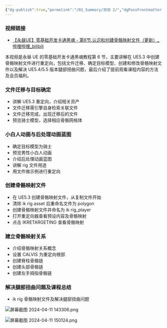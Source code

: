 ```yaml
---
{"dg-publish":true,"permalink":"/01_Summary/测测 2/","dgPassFrontmatter":true}
---
```


### 视频链接
+ [【永昼UE】零基础开发卡通黑魂 - 第6节.认识和创建骨骼映射文件（更新）\_哔哩哔哩\_bilibili](https://www.bilibili.com/video/BV1sw411g7Lo?spm_id_from=333.788.videopod.sections&vd_source=70f80c054181a6c4f20c356c0445f7a1)

本视频是永昼 UE 的零基础开发卡通黑魂教程第 6 节，主要讲解在 UE5.3 中创建骨骼映射文件进行重定向，包括文件迁移、确定目标模型、创建和修改骨骼映射文件以及解决 UE5.4/5.5 版本腿部扭曲问题，最后介绍了提前观看课程内容的方法及会员福利。
### 文件迁移与目标确定
+ 讲解 UE5.3 重定向，介绍相关资产
+ 文件迁移需引擎自身检索关联文件
+ 文件迁移完成，出现迁移后的文件
+ 预览骑士模型，选择相应骨骼网格体
### 小白人动画与后处理动画蓝图
+ 确定目标模型为骑士
+ 预览男性小白人动画
+ 介绍后处理动画蓝图
+ 讲解 rig 文件用途
+ 用文件做示例进行重定向
### 创建骨骼映射文件
+ 在 UE5.3 创建骨骼映射文件，从复制文件开始
+ 清除 ik rig asset 后重命名文件为 polygon
+ 创建骨骼映射文件并命名为 ik rig_player
+ 打开重定向器查看预设内容及骨骼映射
+  点击 IKRETARGETING 查看骨骼映射
### 建立骨骼映射关系
+ 介绍骨骼映射关系概念
+ 设置 CALVIS 为重定向根部
+ 创建脊柱骨骼链
+ 创建头部骨骼链
+ 创建左手拇指骨骼链
### 解决腿部扭曲问题及课程总结
+  ik rig 骨骼映射文件及解决腿部扭曲问题

![屏幕截图 2024-04-11 143306.png](https://obsidan-1314364309.cos.ap-beijing.myqcloud.com/obsidan/%E5%B1%8F%E5%B9%95%E6%88%AA%E5%9B%BE%202024-04-11%20143306.png)

![屏幕截图 2024-04-11 150124.png](https://obsidan-1314364309.cos.ap-beijing.myqcloud.com/obsidan/%E5%B1%8F%E5%B9%95%E6%88%AA%E5%9B%BE%202024-04-11%20150124.png)
